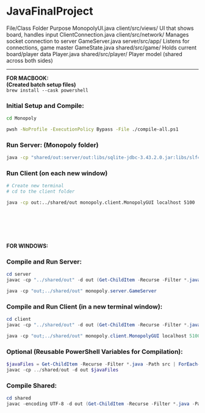 # JavaFinalProject

File/Class Folder Purpose
MonopolyUI.java client/src/views/ UI that shows board, handles input
ClientConnection.java client/src/network/ Manages socket connection to server
GameServer.java server/src/app/ Listens for connections, game master
GameState.java shared/src/game/ Holds current board/player data
Player.java shared/src/player/ Player model (shared across both sides)


---

**FOR MACBOOK:**  
**(Created batch setup files)**  
`brew install --cask powershell`  



### Initial Setup and Compile:
```bash
cd Monopoly

pwsh -NoProfile -ExecutionPolicy Bypass -File ./compile-all.ps1
```



### Run Server: (Monopoly folder)
```bash
java -cp "shared/out:server/out:libs/sqlite-jdbc-3.43.2.0.jar:libs/slf4j-api-2.0.9.jar:libs/slf4j-simple-2.0.9.jar" \monopoly.server.GameServer
```



### Run Client (on each new window)
```bash
# Create new terminal
# cd to the client folder

java -cp out:../shared/out monopoly.client.MonopolyGUI localhost 5100
```

<br><br>
---


**FOR WINDOWS:**  



### Compile and Run Server:
```powershell
cd server
javac -cp "../shared/out" -d out (Get-ChildItem -Recurse -Filter *.java -Path src).FullName

java -cp "out;../shared/out" monopoly.server.GameServer
```



### Compile and Run Client (in a new terminal window):
```powershell
cd client
javac -cp "../shared/out" -d out (Get-ChildItem -Recurse -Filter *.java -Path src).FullName

java -cp "out;../shared/out" monopoly.client.MonopolyGUI localhost 5100
```



### Optional (Reusable PowerShell Variables for Compilation):
```powershell
$javaFiles = Get-ChildItem -Recurse -Filter *.java -Path src | ForEach-Object { $_.FullName }
javac -cp ../shared/out -d out $javaFiles
```



### Compile Shared:
```powershell
cd shared
javac -encoding UTF-8 -d out (Get-ChildItem -Recurse -Filter *.java -Path src).FullName
```
